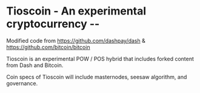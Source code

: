 # Tioscoin - An experimental cryptocurrency -- 

Modified code from https://github.com/dashpay/dash & https://github.com/bitcoin/bitcoin

Tioscoin is an experimental POW / POS hybrid that includes forked content from Dash and Bitcoin.

Coin specs of Tioscoin will include masternodes, seesaw algorithm, and governance. 




